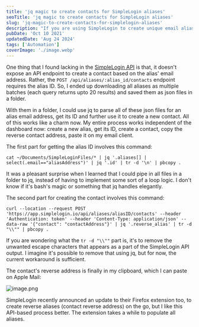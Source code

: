 ```yaml
---
title: 'jq magic to create contacts for SimpleLogin aliases'
seoTitle: 'jq magic to create contacts for SimpleLogin aliases'
slug: 'jq-magic-to-create-contacts-for-simplelogin-aliases'
description: "If you are using SimpleLogin to create unique email aliases, here's a hacky workaround using jq to create contact reverse alias from your terminal application."
pubDate: 'Oct 10 2021'
updatedDate: 'Aug 24 2024'
tags: ['Automation']
coverImage: './image.webp'
---
```


One thing that I found lacking in the [SimpleLogin API](https://github.com/simple-login/app/blob/master/docs/api.md) is that, it doesn't expose an API endpoint to create a contact based on the alias' email address. Rather, the `POST /api/aliases/:alias_id/contacts` endpoint requires the alias ID. So, I ended up downloading all aliases as multiple batches (each query returns upto 20 results) and saved them as json files in a folder.

With them in a folder, I could use jq to parse all of these json files for an alias email address, get its ID and further use it to create a new contact. All of this works like a charm now. My entire process works independent of the dashboard now: create a new alias, get its ID, create a contact, copy the reverse contact address, paste it on my email client.

The first part for getting the alias ID involves this command:

```text
cat ~/Documents/SimpleLoginFiles/* | jq '.aliases[] | select(.email=="aliasAddress")' | jq '.id' | tr -d '\n' | pbcopy .
```

It was a pleasant surprise when I learned that I could pipe in all files in a folder to jq, instead of having to implement some sort of a loop logic. I don't know if it's bash's magic or something that jq handles elegantly.

The second part for creating the contact involves this command:

```text
curl --location --request POST 'https://app.simplelogin.io/api/aliases/aliasID/contacts' --header 'Authentication: token' --header 'Content-Type: application/json' --data-raw '{"contact": "contactAddress"}' | jq '.reverse_alias' | tr -d "\\"" | pbcopy .
```

If you are wondering what the `tr -d "\\""` part is, it's to remove the unwanted escape characters that appears as a part of the SimpleLogin API output. I imagine it's possible to remove that using jq, but for now, the current workaround is sufficient.

The contact's reverse address is finally in my clipboard, which I can paste on Apple Mail:

![image.png](https://prod-files-secure.s3.us-west-2.amazonaws.com/cf01b7e0-f679-450a-bd3e-1da011ac3be5/be463ddd-b458-41b3-a63a-d151ddf8c2f2/image.png?X-Amz-Algorithm=AWS4-HMAC-SHA256&X-Amz-Content-Sha256=UNSIGNED-PAYLOAD&X-Amz-Credential=AKIAT73L2G45HZZMZUHI%2F20240825%2Fus-west-2%2Fs3%2Faws4_request&X-Amz-Date=20240825T062148Z&X-Amz-Expires=3600&X-Amz-Signature=c980e0acd32ed4bdfde1b76faba79ff3d91214c97a53071381741c7f560361d9&X-Amz-SignedHeaders=host&x-id=GetObject)

SimpleLogin recently announced an update to their Firefox extension too, to create reverse aliases (contact reverse address) on the go, but I like this API-based process better. The extension takes a while to populate all aliases.
